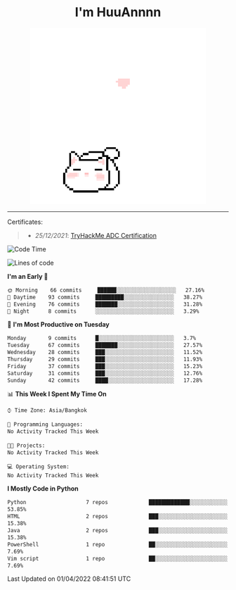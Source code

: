 <h1 align='center'>I'm HuuAnnnn</h1>
<p align="center">
 <img src="cat_intro.gif" />
</p>

___

Certificates:
>- *25/12/2021*: [TryHackMe ADC Certification](https://tryhackme-certificates.s3-eu-west-1.amazonaws.com/THM-HKVVJOIWJA.png)


<!--START_SECTION:waka-->
![Code Time](http://img.shields.io/badge/Code%20Time-17%20hrs%205%20mins-blue)

![Lines of code](https://img.shields.io/badge/From%20Hello%20World%20I%27ve%20Written-13%20Thousand%20lines%20of%20code-blue)

**I'm an Early 🐤** 

```text
🌞 Morning    66 commits     ██████░░░░░░░░░░░░░░░░░░░   27.16% 
🌆 Daytime    93 commits     █████████░░░░░░░░░░░░░░░░   38.27% 
🌃 Evening    76 commits     ███████░░░░░░░░░░░░░░░░░░   31.28% 
🌙 Night      8 commits      ░░░░░░░░░░░░░░░░░░░░░░░░░   3.29%

```
📅 **I'm Most Productive on Tuesday** 

```text
Monday       9 commits      █░░░░░░░░░░░░░░░░░░░░░░░░   3.7% 
Tuesday      67 commits     ███████░░░░░░░░░░░░░░░░░░   27.57% 
Wednesday    28 commits     ███░░░░░░░░░░░░░░░░░░░░░░   11.52% 
Thursday     29 commits     ███░░░░░░░░░░░░░░░░░░░░░░   11.93% 
Friday       37 commits     ███░░░░░░░░░░░░░░░░░░░░░░   15.23% 
Saturday     31 commits     ███░░░░░░░░░░░░░░░░░░░░░░   12.76% 
Sunday       42 commits     ████░░░░░░░░░░░░░░░░░░░░░   17.28%

```


📊 **This Week I Spent My Time On** 

```text
⌚︎ Time Zone: Asia/Bangkok

💬 Programming Languages: 
No Activity Tracked This Week

🐱‍💻 Projects: 
No Activity Tracked This Week

💻 Operating System: 
No Activity Tracked This Week

```

**I Mostly Code in Python** 

```text
Python                   7 repos             █████████████░░░░░░░░░░░░   53.85% 
HTML                     2 repos             ███░░░░░░░░░░░░░░░░░░░░░░   15.38% 
Java                     2 repos             ███░░░░░░░░░░░░░░░░░░░░░░   15.38% 
PowerShell               1 repo              ██░░░░░░░░░░░░░░░░░░░░░░░   7.69% 
Vim script               1 repo              ██░░░░░░░░░░░░░░░░░░░░░░░   7.69%

```



 Last Updated on 01/04/2022 08:41:51 UTC
<!--END_SECTION:waka-->

